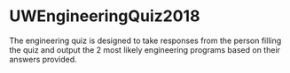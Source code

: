 # UWEngineeringQuiz2018

The engineering quiz is designed to take responses from the person filling the quiz and output the 2 most likely engineering programs based on their answers provided.
